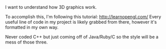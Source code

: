 I want to understand how 3D graphics work.

To accomplish this, I'm following this tutorial: http://learnopengl.com/
Every useful line of code in my project is likely grabbed from there, however it's formatted in my own way. 

Never coded C++ but just coming off of Java/Ruby/C so the style will be a mess of those three.
